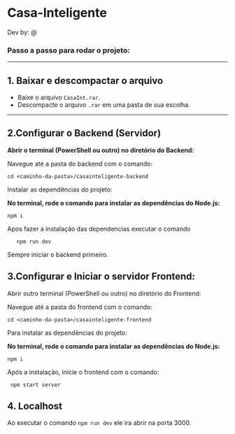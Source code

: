 # Casa-Inteligente

Dev by: @

### Passo a passo para rodar o projeto:

---

## 1. Baixar e descompactar o arquivo

- Baixe o arquivo `CasaInt.rar`.
- Descompacte o arquivo `.rar` em uma pasta de sua escolha.

---

## 2.Configurar o Backend (Servidor)

**Abrir o terminal (PowerShell ou outro) no diretório do Backend:**

   Navegue até a pasta do backend com o comando:

   ```
   cd <caminho-da-pasta>/casainteligente-backend
   ```
Instalar as dependências do projeto:

**No terminal, rode o comando para instalar as dependências do Node.js:**
   ```
   npm i
   ```
Apos fazer a instalação das dependencias executar o comando
 ```
    npm run dev
 ```

Sempre iniciar o backend primeiro.

## 3.Configurar e Iniciar o servidor Frontend:

Abrir outro terminal (PowerShell ou outro) no diretório do Frontend:

   Navegue até a pasta do frontend com o comando:

   ```
   cd <caminho-da-pasta>/casainteligente-frontend
   ```
Para instalar as dependências do projeto:

**No terminal, rode o comando para instalar as dependências do Node.js:**
   ```
   npm i
   ```

Após a instalação, inicie o frontend com o comando:
  ```
   npm start server
  ```

## 4. Localhost

Ao executar o comando ```npm run dev``` ele ira abrir na porta 3000.

